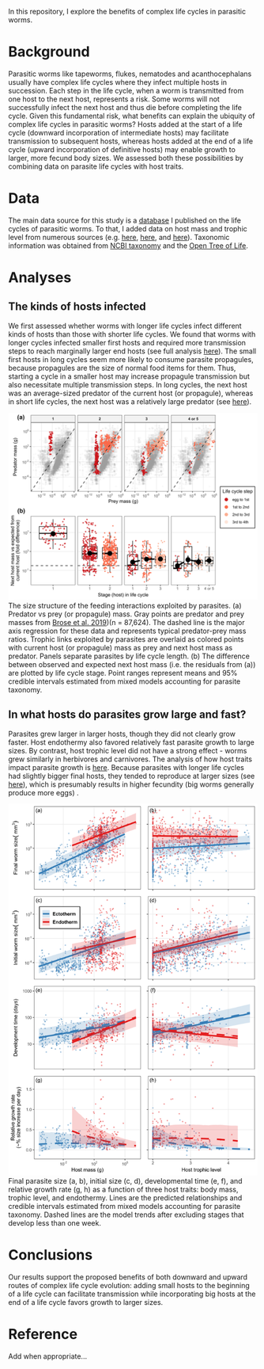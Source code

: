 In this repository, I explore the benefits of complex life cycles in parasitic worms.

# Background

Parasitic worms like tapeworms, flukes, nematodes and acanthocephalans usually have complex life cycles where they infect multiple hosts in succession. Each step in the life cycle, when a worm is transmitted from one host to the next host, represents a risk. Some worms will not successfully infect the next host and thus die before completing the life cycle. Given this fundamental risk, what benefits can explain the ubiquity of complex life cycles in parasitic worms? Hosts added at the start of a life cycle (downward incorporation of intermediate hosts) may facilitate transmission to subsequent hosts, whereas hosts added at the end of a life cycle (upward incorporation of definitive hosts) may enable growth to larger, more fecund body sizes. We assessed both these possibilities by combining data on parasite life cycles with host traits.

# Data

The main data source for this study is a [database](https://esajournals.onlinelibrary.wiley.com/doi/full/10.1002/ecy.1680) I published on the life cycles of parasitic worms. To that, I added data on host mass and trophic level from numerous sources (e.g. [here](https://eol.org/), [here](https://esajournals.onlinelibrary.wiley.com/doi/epdf/10.1890/13-1917.1), and [here](https://www.nature.com/articles/s41559-019-0899-x)). Taxonomic information was obtained from [NCBI taxonomy](https://www.ncbi.nlm.nih.gov/taxonomy) and the [Open Tree of Life](https://tree.opentreeoflife.org/).

# Analyses

## The kinds of hosts infected

We first assessed whether worms with longer life cycles infect different kinds of hosts than those with shorter life cycles. We found that worms with longer cycles infected smaller first hosts and required more transmission steps to reach marginally larger end hosts (see full analysis [here](analyses/kinds_of_hosts/host_traits_across_clc_imputed.md)). The small first hosts in long cycles seem more likely to consume parasite propagules, because propagules are the size of normal food items for them. Thus, starting a cycle in a smaller host may increase propagule transmission but also necessitate multiple transmission steps. In long cycles, the next host was an average-sized predator of the current host (or propagule), whereas in short life cycles, the next host was a relatively large predator (see [here](analyses/transmission_pp_ratio/transmission_pp_impute.md)).

![](figs/fig2_trans_noimp_edit.png)
The size structure of the feeding interactions exploited by parasites. (a) Predator vs prey (or propagule) mass. Gray points are predator and prey masses from [Brose et al. 2019](https://www.nature.com/articles/s41559-019-0899-x))(n = 87,624). The dashed line is the major axis regression for these data and represents typical predator-prey mass ratios. Trophic links exploited by parasites are overlaid as colored points with current host (or propagule) mass as prey and next host mass as predator. Panels separate parasites by life cycle length. (b) The difference between observed and expected next host mass (i.e. the residuals from (a)) are plotted by life cycle stage. Point ranges represent means and 95% credible intervals estimated from mixed models accounting for parasite taxonomy. 

## In what hosts do parasites grow large and fast?

Parasites grew larger in larger hosts, though they did not clearly grow faster. Host endothermy also favored relatively fast parasite growth to large sizes. By contrast, host trophic level did not have a strong effect - worms grew similarly in herbivores and carnivores. The analysis of how host traits impact parasite growth is [here](analyses/host_traits_determining_worm_LH/host_traits_worm_LH_trivariate_imp.md). Because parasites with longer life cycles had slightly bigger final hosts, they tended to reproduce at larger sizes (see [here](analyses/lcl_adult_worm_traits/species_level_worm_traits_vs_lcl_imputed.md)), which is presumably results in higher fecundity (big worms generally produce more eggs) .

![](figs/fig3_noimp_edit.png)
Final parasite size (a, b), initial size (c, d), developmental time (e, f), and relative growth rate (g, h) as a function of three host traits: body mass, trophic level, and endothermy. Lines are the predicted relationships and credible intervals estimated from mixed models accounting for parasite taxonomy. Dashed lines are the model trends after excluding stages that develop less than one week.

# Conclusions

Our results support the proposed benefits of both downward and upward routes of complex life cycle evolution: adding small hosts to the beginning of a life cycle can facilitate transmission while incorporating big hosts at the end of a life cycle favors growth to larger sizes. 

# Reference

Add when appropriate...
